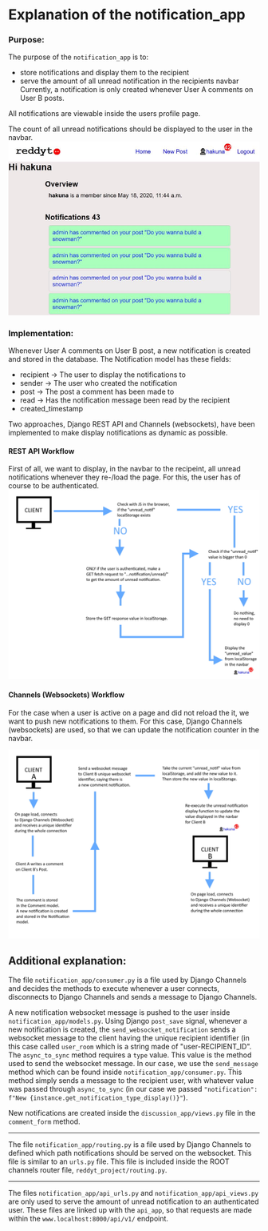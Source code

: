 # Explanation of the notification_app

### Purpose:

The purpose of the `notification_app` is to:

- store notifications and display them to the recipient
- serve the amount of all unread notification in the recipients navbar
  Currently, a notification is only created whenever User A comments on User B posts.

All notifications are viewable inside the users profile page.

The count of all unread notifications should be displayed to the user in the navbar.
![Notification overview and navbar count of unread ones](notif_preview.jpg)

### Implementation:

Whenever User A comments on User B post, a new notification is created and
stored in the database.
The Notification model has these fields:

- recipient -> The user to display the notifications to
- sender -> The user who created the notification
- post -> The post a comment has been made to
- read -> Has the notification message been read by the recipient
- created_timestamp

Two approaches, Django REST API and Channels (websockets), have been implemented to make display notifications as dynamic as possible.

#### REST API Workflow

First of all, we want to display, in the navbar to the recipeint, all unread notifications whenever they re-/load the page.
For this, the user has of course to be authenticated.
![REST API Flowchart](display_unread_notif_flowchart.jpg)

#### Channels (Websockets) Workflow

For the case when a user is active on a page and did not reload the it, we want to push new notifications to them. For this case, Django Channels (websockets) are used, so that we can update the notification counter in the navbar.

![Channels Flowchart](websocket_unread_notif_flow.jpg)

## Additional explanation:

The file `notification_app/consumer.py` is a file used by Django Channels and decides the methods to execute whenever a user connects, disconnects to Django Channels and sends a message to Django Channels.

A new notification websocket message is pushed to the user inside `notification_app/models.py`. Using Django `post_save` signal, whenever a new notification is created, the `send_websocket_notification` sends a websocket message to the client having the unique recipient identifier (in this case called `user_room` which is
a string made of "user-RECIPIENT_ID".
The `async_to_sync` method requires a `type` value. This value is the method used to send the websocket message. In our case, we use the `send_message` method
which can be found inside `notification_app/consumer.py`. This method simply sends a message to the recipient user, with whatever value was passed through
`async_to_sync` (in our case we passed `"notification": f"New {instance.get_notification_type_display()}"`).

New notifications are created inside the `discussion_app/views.py` file in the `comment_form` method.

---

The file `notification_app/routing.py` is a file used by Django Channels to defined which path notifications should be served on the websocket.
This file is similar to an `urls.py` file.
This file is included inside the ROOT channels router file, `reddyt_project/routing.py`.

---

The files `notification_app/api_urls.py` and `notification_app/api_views.py` are only used to serve the amount of unread notification to an authenticated user.
These files are linked up with the `api_app`, so that requests are made within the `www.localhost:8000/api/v1/` endpoint.
